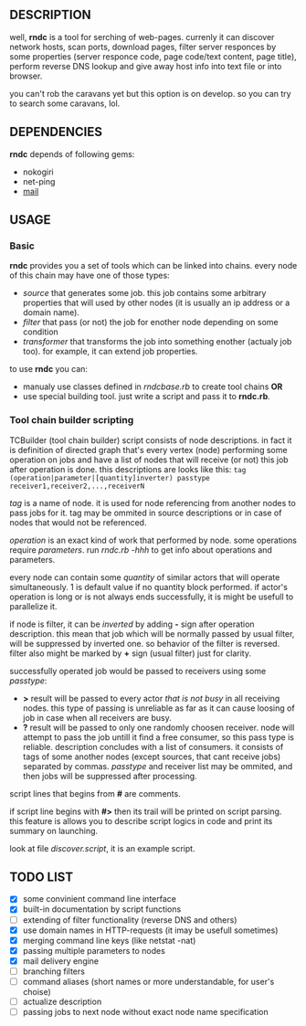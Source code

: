 ## DESCRIPTION
well, **rndc** is a tool for serching of web-pages. currenly it can discover 
network hosts, scan ports, download pages, filter server responces by some 
properties (server responce code, page code/text content, page title), perform 
reverse DNS lookup and give away host info into text file or into browser. 

you can't rob the caravans yet but this option is on develop. so you can 
try to search some caravans, lol.

## DEPENDENCIES
**rndc** depends of following gems:
  * nokogiri
  * net-ping
  * [mail](https://github.com/mikel/mail)

## USAGE
### Basic
**rndc** provides you a set of tools which can be linked into chains. every 
node of this chain may have one of those types:
  * *source* that generates some job. this job contains some arbitrary properties
  that will used by other nodes (it is usually an ip address or a domain name).
  * *filter* that pass (or not) the job for enother node depending on some condition
  * *transformer* that transforms the job into something enother (actualy job too). 
  for example, it can extend job properties.

to use **rndc** you can:
  * manualy use classes defined in *rndcbase.rb* to create tool chains **OR**
  * use special building tool. just write a script and pass it to **rndc.rb**.

### Tool chain builder scripting
TCBuilder (tool chain builder) script consists of node descriptions. in fact 
it is definition of directed graph that's every vertex (node) 
performing some operation on jobs and have a list of nodes that will receive 
(or not) this job after operation is done. this descriptions are looks like this:
`tag (operation|parameter|[quantity]inverter) passtype receiver1,receiver2,...,receiverN`

*tag* is a name of node. it is used for node referencing from another nodes to 
pass jobs for it. tag may be ommited in source descriptions or in case of nodes that 
would not be referenced.

*operation* is an exact kind of work that performed by node. some operations require 
*parameters*. run *rndc.rb -hhh* to get info about operations and parameters.

every node can contain some *quantity* of similar actors that will operate simultaneously. 
1 is default value if no quantity block performed. if actor's operation is long or 
is not always ends successfully, it is might be usefull to parallelize it.

if node is filter, it can be *inverted* by adding **-** sign after operation description. 
this mean that job which will be normally passed by usual filter, will be suppressed 
by inverted one. so behavior of the filter is reversed. filter also might be 
marked by **+** sign (usual filter) just for clarity.

successfully operated job would be passed to receivers using some *passtype*:
  * **>** result will be passed to every actor *that is not busy* in all receiving nodes.
  this type of passing is unreliable as far as it can cause loosing of job in case 
  when all receivers are busy.
  * **?** result will be passed to only one randomly choosen receiver. node will attempt
  to pass the job untill it find a free consumer, so this pass type is reliable.
description concludes with a list of consumers. it consists of tags of some another 
nodes (except sources, that cant receive jobs) separated by commas. *passtype* and 
receiver list may be ommited, and then jobs will be suppressed after processing.

script lines that begins from **#** are comments.

if script line begins with **#>** then its trail will be printed on script parsing. 
this feature is allows you to describe script logics in code and print its summary on launching.

look at file *discover.script*, it is an example script.

## TODO LIST
- [x] some convinient command line interface
- [x] built-in documentation by script functions
- [ ] extending of filter functionality (reverse DNS and others)
- [x] use domain names in HTTP-requests (it imay be usefull sometimes)
- [x] merging command line keys (like netstat -nat)
- [x] passing multiple parameters to nodes
- [x] mail delivery engine
- [ ] branching filters
- [ ] command aliases (short names or more understandable, for user's choise)
- [ ] actualize description
- [ ] passing jobs to next node without exact node name specification
